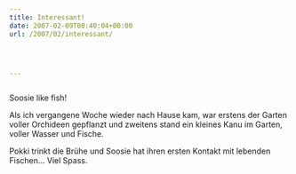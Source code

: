 ```yaml
---
title: Interessant!
date: 2007-02-09T00:40:04+00:00
url: /2007/02/interessant/




---
```

<div class="flickr">
  <a href="http://www.flickr.com/photos/schreibblogade/384215411/"><img src="//farm1.static.flickr.com/163/384215411_a53d8839cd.jpg" class="flickr-photo" alt="" /></a></p>

  <p>
    Soosie like fish!
  </p>
</div>

Als ich vergangene Woche wieder nach Hause kam, war erstens der Garten voller Orchideen gepflanzt und zweitens stand ein kleines Kanu im Garten, voller Wasser und Fische.

Pokki trinkt die Brühe und Soosie hat ihren ersten Kontakt mit lebenden Fischen... Viel Spass.
